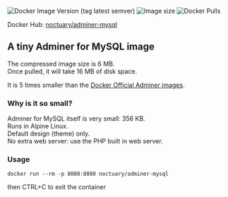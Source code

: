 ![Docker Image Version (tag latest semver)](https://img.shields.io/docker/v/noctuary/adminer-mysql/latest?style=plastic)    ![Image size](https://img.shields.io/docker/image-size/noctuary/adminer-mysql/latest?style=plastic)    ![Docker Pulls](https://img.shields.io/docker/pulls/noctuary/adminer-mysql?style=plastic)  

Docker Hub: [noctuary/adminer-mysql](https://hub.docker.com/repository/docker/noctuary/phpmyadmin)   

## A tiny Adminer for MySQL image

The compressed image size is 6 MB.  
Once pulled, it will take 16 MB of disk space. 

It is 5 times smaller than the [Docker Official Adminer images](https://hub.docker.com/_/adminer).  

### Why is it so small?

Adminer for MySQL itself is very small: 356 KB.  
Runs in Alpine Linux.  
Default design (theme) only.  
No extra web server: use the PHP built in web server.  

### Usage
```
docker run --rm -p 8080:8080 noctuary/adminer-mysql
```
then CTRL+C to exit the container
